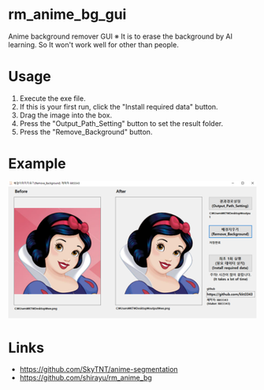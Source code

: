 # rm_anime_bg_gui
Anime background remover GUI
※ It is to erase the background by AI learning. So It won't work well for other than people.

# Usage
1. Execute the exe file.
2. If this is your first run, click the "Install required data" button.
3. Drag the image into the box.
4. Press the "Output_Path_Setting" button to set the result folder.
5. Press the "Remove_Background" button.

# Example
<img src="ref.png">

# Links
* https://github.com/SkyTNT/anime-segmentation
* https://github.com/shirayu/rm_anime_bg
